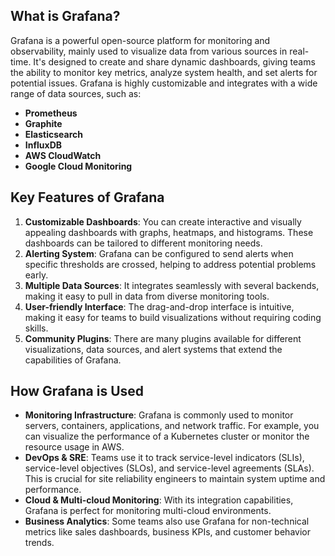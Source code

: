 
## What is Grafana?

Grafana is a powerful open-source platform for monitoring and observability, mainly used to visualize data from various sources in real-time. It's designed to create and share dynamic dashboards, giving teams the ability to monitor key metrics, analyze system health, and set alerts for potential issues. Grafana is highly customizable and integrates with a wide range of data sources, such as:

- **Prometheus**
- **Graphite**
- **Elasticsearch**
- **InfluxDB**
- **AWS CloudWatch**
- **Google Cloud Monitoring**

## Key Features of Grafana

1. **Customizable Dashboards**: You can create interactive and visually appealing dashboards with graphs, heatmaps, and histograms. These dashboards can be tailored to different monitoring needs.
2. **Alerting System**: Grafana can be configured to send alerts when specific thresholds are crossed, helping to address potential problems early.
3. **Multiple Data Sources**: It integrates seamlessly with several backends, making it easy to pull in data from diverse monitoring tools.
4. **User-friendly Interface**: The drag-and-drop interface is intuitive, making it easy for teams to build visualizations without requiring coding skills.
5. **Community Plugins**: There are many plugins available for different visualizations, data sources, and alert systems that extend the capabilities of Grafana.

## How Grafana is Used

- **Monitoring Infrastructure**: Grafana is commonly used to monitor servers, containers, applications, and network traffic. For example, you can visualize the performance of a Kubernetes cluster or monitor the resource usage in AWS.
- **DevOps & SRE**: Teams use it to track service-level indicators (SLIs), service-level objectives (SLOs), and service-level agreements (SLAs). This is crucial for site reliability engineers to maintain system uptime and performance.
- **Cloud & Multi-cloud Monitoring**: With its integration capabilities, Grafana is perfect for monitoring multi-cloud environments.
- **Business Analytics**: Some teams also use Grafana for non-technical metrics like sales dashboards, business KPIs, and customer behavior trends.
